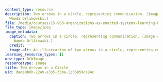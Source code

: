 ```yaml
---
content_type: resource
description: Two arrows in a circle, representing communication. (Image courtesy of
  Wanda Orlikowski.)
file: /media/courses/15-963-organizations-as-enacted-systems-learning-knowing-and-change-fall-2002/dade8b8b2249a38535ba1236859ca94c_15-963f02.jpg
file_type: image/jpeg
image_metadata:
  caption: Two arrows in a circle, representing communication. (Image courtesy of
    Wanda Orlikowski.)
  credit: ''
  image-alt: An illustration of two arrows in a circle, representing communication.
learning_resource_types: []
ocw_type: OCWImage
resourcetype: Image
title: Two Arrows in a Circle
uid: dade8b8b-2249-a385-35ba-1236859ca94c
---
```

